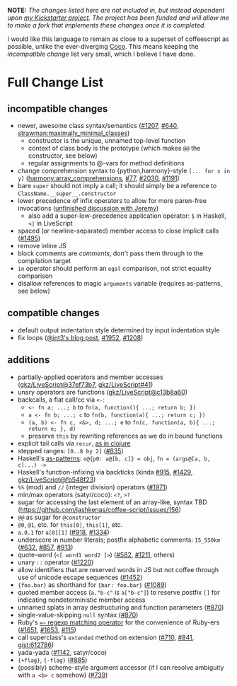 **NOTE:** <em>The changes listed here are not included in, but instead dependent upon
[my Kickstarter project](http://www.kickstarter.com/projects/1182995593/make-a-better-coffeescript-compiler).
The project has been funded and will allow me to make a fork that implements these changes once it is completed.</em>

I would like this language to remain as close to a superset of coffeescript as possible, unlike the ever-diverging
[Coco](https://github.com/satyr/coco). This means keeping the *incompatible change* list very small, which I believe I
have done.

# Full Change List

## incompatible changes
* newer, awesome class syntax/semantics ([#1207](https://github.com/jashkenas/coffee-script/issues/1207),
  [#640](https://github.com/jashkenas/coffee-script/issues/640#issuecomment-376129),
  [strawman:maximally_minimal_classes](http://wiki.ecmascript.org/doku.php?id=strawman:maximally_minimal_classes))
  * constructor is the unique, unnamed top-level function
  * context of class body is the prototype (which makes `@@` the constructor, see below)
  * regular assignments to @-vars for method definitions
* change comprehension syntax to {python,harmony}-style `[... for x in y]`
  ([harmony:array_comprehensions](http://wiki.ecmascript.org/doku.php?id=harmony:array_comprehensions),
  [#77](https://github.com/jashkenas/coffee-script/issues/77),
  [#2030](https://github.com/jashkenas/coffee-script/issues/2030),
  [#1191](https://github.com/jashkenas/coffee-script/issues/1191))
* bare `super` should not imply a call; it should simply be a reference to `ClassName.__super__.constructor`
* lower precedence of infix operators to allow for more paren-free invocations
  ([unfinished discussion with Jeremy](http://irclogger.com/.coffeescript/2012-04-04#1333551786))
  * also add a super-low-precedence application operator: `$` in Haskell, `<|` in LiveScript
* spaced (or newline-separated) member access to close implicit calls
  ([#1495](https://github.com/jashkenas/coffee-script/issues/1495))
* remove inline JS
* block comments are *comments*, don't pass them through to the compilation target
* `in` operator should perform an `egal` comparison, not strict equality comparison
* disallow references to magic `arguments` variable (requires as-patterns, see below)

## compatible changes
* default output indentation style determined by input indentation style
* fix loops ([@int3's blog post](http://discontinuously.com/2012/05/iteration-in-coffeescript/),
  [#1952](https://github.com/jashkenas/coffee-script/issues/1952),
  [#1208](https://github.com/jashkenas/coffee-script/issues/1208))

## additions
+ partially-applied operators and member accesses ([gkz/LiveScript@37ef73b7](https://github.com/gkz/LiveScript/commit/37ef73b702c32263aeba9bdd3ebadc3823fd5eda), [gkz/LiveScript#41](https://github.com/gkz/LiveScript/issues/41))
+ unary operators are functions ([gkz/LiveScript@c13b8a60](https://github.com/gkz/LiveScript/commit/c13b8a60564c16b78fd82548c01b092724f7e476))
+ backcalls, a flat call/cc via `<-`:
  + `<- fn a; ...; b` to `fn(a, function(){ ...; return b; })`
  + `a <- fn b; ...; c` to `fn(b, function(a){ ...; return c; })`
  + `(a, b) <- fn c, <&>, d; ...; e` to `fn(c, function(a, b){ ...; return e; }, d)`
  + preserve `this` by rewriting references as we do in bound functions
+ explicit tail calls via `recur`, [as in clojure](http://clojure.org/special_forms#Special%20Forms--\(recur%20exprs*\))
+ stepped ranges: `[0..8 by 2]` ([#835](https://github.com/jashkenas/coffee-script/issues/835))
+ Haskell's [as-patterns](http://www.haskell.org/tutorial/patterns.html): `o@{p0: a@[b, c]} = obj`, `fn = (args@[a, b, c]...) ->`
+ Haskell's function-infixing via backticks (kinda [#915](https://github.com/jashkenas/coffee-script/issues/915),
  [#1429](https://github.com/jashkenas/coffee-script/issues/1429),
  [gkz/LiveScript@fb548f23](https://github.com/gkz/LiveScript/commit/fb548f23df6273c4fc6ca4359cd8e1ee93ce42a1))
+ `%%` (mod) and `//` (integer division) operators ([#1971](https://github.com/jashkenas/coffee-script/issues/1971))
+ min/max operators (satyr/coco): `<?`, `>?`
+ sugar for accessing the last element of an array-like, syntax TBD (https://github.com/jashkenas/coffee-script/issues/156)
+ `@@` as sugar for `@constructor`
+ `@0`, `@1`, etc. for `this[0]`, `this[1]`, etc.
+ `a.0.1` for `a[0][1]` ([#918](https://github.com/jashkenas/coffee-script/issues/918),
  [#1334](https://github.com/jashkenas/coffee-script/issues/1334))
+ underscore in number literals; postfix alphabetic comments: `15_550km`
  ([#632](https://github.com/jashkenas/coffee-script/issues/632),
  [#857](https://github.com/jashkenas/coffee-script/issues/857),
  [#913](https://github.com/jashkenas/coffee-script/issues/913))
+ quote-word (`<[ word1 word2 ]>`) ([#582](https://github.com/jashkenas/coffee-script/issues/582),
  [#1211](https://github.com/jashkenas/coffee-script/issues/1211), others)
+ unary `::` operator ([#1220](https://github.com/jashkenas/coffee-script/issues/1220))
+ allow identifiers that are reserved words in JS but not coffee through use of unicode escape sequences
  ([#1452](https://github.com/jashkenas/coffee-script/issues/1452))
+ `{foo.bar}` as shorthand for `{bar: foo.bar}` ([#1089](https://github.com/jashkenas/coffee-script/issues/1089))
+ quoted member access (`a."b-c"` is `a["b-c"]`) to reserve postfix `[]` for indicating nondeterministic member access
+ unnamed splats in array destructuring and function parameters
  ([#870](https://github.com/jashkenas/coffee-script/issues/870))
+ single-value-skipping `null` syntax ([#870](https://github.com/jashkenas/coffee-script/issues/870))
+ Ruby's [`=~` regexp matching operator](http://ruby-doc.org/core/String.html#method-i-3D-7E) for the convenience of
  Ruby-ers ([#1651](https://github.com/jashkenas/coffee-script/issues/1651),
  [#1653](https://github.com/jashkenas/coffee-script/issues/1653),
  [#115](https://github.com/jashkenas/coffee-script/issues/115))
+ call superclass's `extended` method on extension ([#710](https://github.com/jashkenas/coffee-script/issues/710),
  [#841](https://github.com/jashkenas/coffee-script/issues/841#issuecomment-1300193),
  [gist:612786](https://gist.github.com/612786))
+ yada-yada ([#1142](https://github.com/jashkenas/coffee-script/issues/1142), satyr/coco)
+ `{+flag}`, `{-flag}` ([#885](https://github.com/jashkenas/coffee-script/issues/885))
+ (possibly) scheme-style argument accessor (if I can resolve ambiguity with `a <b> c` somehow)
  ([#739](https://github.com/jashkenas/coffee-script/issues/739))

